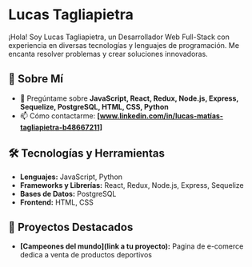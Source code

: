 # Lucas Tagliapietra

¡Hola! Soy Lucas Tagliapietra, un Desarrollador Web Full-Stack con experiencia en diversas tecnologías y lenguajes de programación. Me encanta resolver problemas y crear soluciones innovadoras.

## 🚀 Sobre Mí

- 💬 Pregúntame sobre **JavaScript, React, Redux, Node.js, Express, Sequelize, PostgreSQL, HTML, CSS, Python**
- 📫 Cómo contactarme: **[www.linkedin.com/in/lucas-matías-tagliapietra-b48667211]**


## 🛠️ Tecnologías y Herramientas

- **Lenguajes:** JavaScript, Python
- **Frameworks y Librerías:** React, Redux, Node.js, Express, Sequelize
- **Bases de Datos:** PostgreSQL
- **Frontend:** HTML, CSS


## 📌 Proyectos Destacados

- **[Campeones del mundo](link a tu proyecto):** Pagina de e-comerce dedica a venta de productos deportivos

